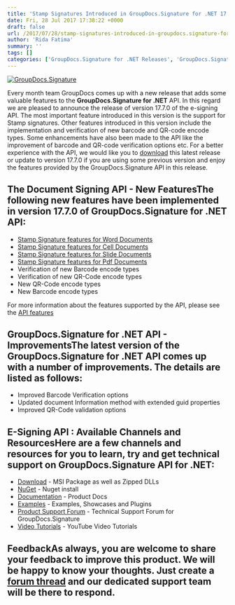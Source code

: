 ```yaml
---
title: 'Stamp Signatures Introduced in GroupDocs.Signature for .NET 17.7.0'
date: Fri, 28 Jul 2017 17:38:22 +0000
draft: false
url: /2017/07/28/stamp-signatures-introduced-in-groupdocs.signature-for-.net-17.7.0/
author: 'Rida Fatima'
summary: ''
tags: []
categories: ['GroupDocs.Signature for .NET Releases', 'GroupDocs.Signature Product Family']
---
```


[![GroupDocs.Signature](http://blog.groupdocs.com/wp-content/uploads/sites/4/2016/07/groupdocs-signature-net.png)](https://www.groupdocs.com/products/signature/net)

Every month team GroupDocs comes up with a new release that adds some valuable features to the **GroupDocs.Signature for .NET** API. In this regard we are pleased to announce the release of version 17.7.0 of the e-signing API. The most important feature introduced in this version is the support for Stamp signatures. Other features introduced in this version include the implementation and verification of new barcode and QR-code encode types. Some enhancements have also been made to the API like the improvement of barcode and QR-code verification options etc. For a better experience with the API, we would like you to [download](https://downloads.groupdocs.com/signature/net/new-releases/groupdocs.signature-for-.net-17.7.0/) this latest release or update to version 17.7.0 if you are using some previous version and enjoy the features provided by the GroupDocs.Signature API in this release.

## The Document Signing API - New FeaturesThe following new features have been implemented in version 17.7.0 of GroupDocs.Signature for .NET API:

*   [Stamp Signature features for Word Documents](https://docs.groupdocs.com/signature/net)
*   [Stamp Signature features for Cell Documents](https://docs.groupdocs.com/signature/net)
*   [Stamp Signature features for Slide Documents](https://docs.groupdocs.com/signature/net)
*   [Stamp Signature features for Pdf Documents](https://docs.groupdocs.com/signature/net)
*   Verification of new Barcode encode types
*   Verification of new QR-Code encode types
*   New QR-Code encode types
*   New Barcode encode types

For more information about the features supported by the API, please see the [API features](https://docs.groupdocs.com/display/signaturenet/Features+Overview)

## GroupDocs.Signature for .NET API - ImprovementsThe latest version of the GroupDocs.Signature for .NET API comes up with a number of improvements. The details are listed as follows:

*   Improved Barcode Verification options
*   Updated document Information method with extended guid properties
*   Improved QR-Code validation options

## E-Signing API : Available Channels and ResourcesHere are a few channels and resources for you to learn, try and get technical support on **GroupDocs.Signature** **API for .NET**:

*   [Download](https://downloads.groupdocs.com/signature/net "GroupDocs.Signature for .NET Downloads") - MSI Package as well as Zipped DLLs
*   [NuGet](https://www.nuget.org/packages/groupdocs-signature-dotnet/17.7.0 "GroupDocs.Signature for .NET NuGet") - Nuget install
*   [Documentation](https://docs.groupdocs.com/display/signaturenet/Home "Signing API Documentation") - Product Docs
*   [Examples](https://github.com/groupdocs-signature/GroupDocs.Signature-for.NET "Signing API Examples") - Examples, Showcases and Plugins
*   [Product Support Forum](http://www.groupdocs.com/Community/forums/groupdocs.signature-product-family/6/showforum.aspx "GroupDocs.Signature for .NET Support forum") \- Technical Support Forum for GroupDocs.Signature
*   [Video Tutorials](https://www.youtube.com/channel/UCXfvjjoMbyvpUlzD4A7oBuA "GroupDocs.Signature for .NET tutorials") \- YouTube Video Tutorials

## FeedbackAs always, you are welcome to share your feedback to improve this product. We will be happy to know your thoughts. Just create a [forum thread](http://www.groupdocs.com/Community/forums/groupdocs.signature-product-family/6/showforum.aspx) and our dedicated support team will be there to respond.




